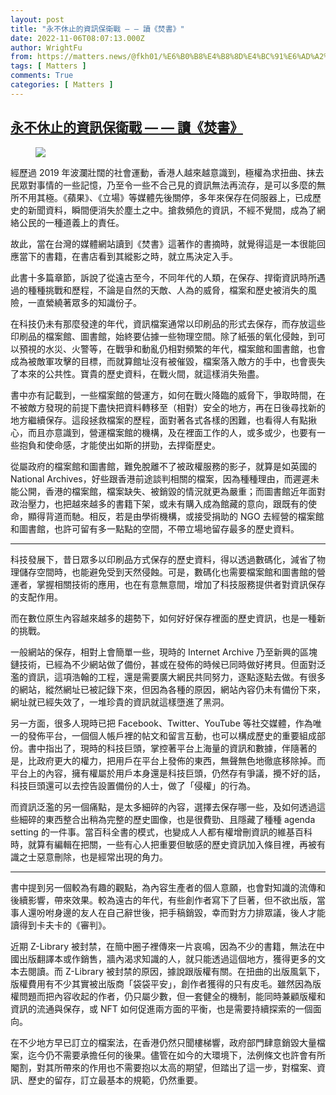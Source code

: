 ```yaml
---
layout: post
title: "永不休止的資訊保衛戰 — — 讀《焚書》"
date: 2022-11-06T08:07:13.000Z
author: WrightFu
from: https://matters.news/@fkh01/%E6%B0%B8%E4%B8%8D%E4%BC%91%E6%AD%A2%E7%9A%84%E8%B3%87%E8%A8%8A%E4%BF%9D%E8%A1%9B%E6%88%B0-%E8%AE%80-%E7%84%9A%E6%9B%B8-bafyreia6g5im2bxsh4ae74u4rvmlkio24uom5l5pwpcjiudfrqc5b5zwve
tags: [ Matters ]
comments: True
categories: [ Matters ]
---
```

<!--1667722033000-->
[永不休止的資訊保衛戰 — — 讀《焚書》](https://matters.news/@fkh01/%E6%B0%B8%E4%B8%8D%E4%BC%91%E6%AD%A2%E7%9A%84%E8%B3%87%E8%A8%8A%E4%BF%9D%E8%A1%9B%E6%88%B0-%E8%AE%80-%E7%84%9A%E6%9B%B8-bafyreia6g5im2bxsh4ae74u4rvmlkio24uom5l5pwpcjiudfrqc5b5zwve)
------

<div>
<figure class="image"><img src="https://assets.matters.news/embed/a13c78aa-d16a-43e5-9a5c-ca3a1400cf12.jpeg" data-asset-id="a13c78aa-d16a-43e5-9a5c-ca3a1400cf12" referrerpolicy="no-referrer"><figcaption><span></span></figcaption></figure><p>經歷過 2019 年波瀾壯闊的社會運動，香港人越來越意識到，極權為求扭曲、抹去民眾對事情的一些記憶，乃至令一些不合己見的資訊無法再流存，是可以多麼的無所不用其極。《蘋果》、《立場》等媒體先後關停，多年來保存在伺服器上，已成歷史的新聞資料，瞬間便消失於塵土之中。搶救頻危的資訊，不經不覺間，成為了網絡公民的一種道義上的責任。</p><p>故此，當在台灣的媒體網站讀到《焚書》這著作的書摘時，就覺得這是一本很能回應當下的書籍，在書店看到其縱影之時，就立馬決定入手。</p><p>此書十多篇章節，訴說了從遠古至今，不同年代的人類，在保存、捍衛資訊時所遇過的種種挑戰和歷程，不論是自然的天敵、人為的威脅，檔案和歷史被消失的風險，一直縈繞著眾多的知識份子。</p><p>在科技仍未有那麼發達的年代，資訊檔案通常以印刷品的形式去保存，而存放這些印刷品的檔案館、圖書館，始終要佔據一些物理空間。除了紙張的氧化侵蝕，到可以預視的水災、火警等，在戰爭和動亂仍相對頻繁的年代，檔案館和圖書館，也會成為被敵軍攻擊的目標，而就算館址沒有被催毀，檔案落入敵方的手中，也會喪失了本來的公共性。寶貴的歷史資料，在戰火間，就這樣消失殆盡。</p><p>書中亦有記載到，一些檔案館的營運方，如何在戰火降臨的威脅下，爭取時間，在不被敵方發現的前提下盡快把資料轉移至（相對）安全的地方，再在日後尋找新的地方繼續保存。這段拯救檔案的歷程，面對著各式各樣的困難，也看得人有點揪心，而且亦意識到，營運檔案館的機構，及在裡面工作的人，或多或少，也要有一些抱負和使命感，才能使出如斯的拼勁，去捍衛歷史。</p><p>從屬政府的檔案館和圖書館，難免脫離不了被政權服務的影子，就算是如英國的 National Archives，好些跟香港前途談判相關的檔案，因為種種理由，而遲遲未能公開，香港的檔案館，檔案缺失、被銷毀的情況就更為嚴重；而圖書館近年面對政治壓力，也把越來越多的書籍下架，或未有購入成為館藏的意向，跟既有的使命，顯得背道而馳。相反，若是由學術機構，或接受捐助的 NGO 去經營的檔案館和圖書館，也許可留有多一點點的空間，不帶立場地留存最多的歷史資料。</p><hr><p>科技發展下，昔日眾多以印刷品方式保存的歷史資料，得以透過數碼化，減省了物理儲存空間時，也能避免受到天然侵蝕。可是，數碼化也需要檔案館和圖書館的營運者，掌握相關技術的應用，也在有意無意間，增加了科技服務提供者對資訊保存的支配作用。</p><p>而在數位原生內容越來越多的趨勢下，如何好好保存裡面的歷史資訊，也是一種新的挑戰。</p><p>一般網站的保存，相對上會簡單一些，現時的 Internet Archive 乃至新興的區塊鏈技術，已經為不少網站做了備份，甚或在發佈的時候已同時做好拷貝。但面對泛濫的資訊，這項浩翰的工程，還是需要廣大網民共同努力，逐點逐點去做。有很多的網站，縱然網址已被記錄下來，但因為各種的原因，網站內容仍未有備份下來，網址就已經失效了，一堆珍貴的資訊就這樣墮進了黑洞。</p><p>另一方面，很多人現時已把 Facebook、Twitter、YouTube 等社交媒體，作為唯一的發佈平台，一個個人帳戶裡的帖文和留言互動，也可以構成歷史的重要組成部份。書中指出了，現時的科技巨頭，掌控著平台上海量的資訊和數據，伴隨著的是，比政府更大的權力，把用戶在平台上發佈的東西，無聲無色地徹底移除掉。而平台上的內容，擁有權屬於用戶本身還是科技巨頭，仍然存有爭議，攪不好的話，科技巨頭還可以去控告設置備份的人士，做了「侵權」的行為。</p><p>而資訊泛濫的另一個痛點，是太多細碎的內容，選擇去保存哪一些，及如何透過這些細碎的東西整合出稍為完整的歷史圖像，也是很費勁、且隱藏了種種 agenda setting 的一件事。當百科全書的模式，也變成人人都有權增刪資訊的維基百科時，就算有編輯在把關，一些有心人把重要但敏感的歷史資訊加入條目裡，再被有識之士惡意刪除，也是經常出現的角力。</p><hr><p>書中提到另一個較為有趣的觀點，為內容生產者的個人意願，也會對知識的流傳和後續影響，帶來效果。較為遠古的年代，有些創作者寫下了巨著，但不欲出版，當事人還吩咐身邊的友人在自己辭世後，把手稿銷毀，幸而對方力排眾議，後人才能讀得到卡夫卡的《審判》。</p><p>近期 Z-Library 被封禁，在簡中圈子裡傳來一片哀鳴，因為不少的書籍，無法在中國出版翻譯本或作銷售，牆內渴求知識的人，就只能透過這個地方，獲得更多的文本去閱讀。而 Z-Library 被封禁的原因，據說跟版權有關。在扭曲的出版風氣下，版權費用有不少其實被出版商「袋袋平安」，創作者獲得的只有皮毛。雖然因為版權問題而把內容收起的作者，仍只屬少數，但一套健全的機制，能同時兼顧版權和資訊的流通與保存，或 NFT 如何促進兩方面的平衡，也是需要持續探索的一個面向。</p><p>在不少地方早已訂立的檔案法，在香港仍然只聞樓梯響，政府部門肆意銷毀大量檔案，迄今仍不需要承擔任何的後果。儘管在如今的大環境下，法例條文也許會有所閹割，對其所帶來的作用也不需要抱以太高的期望，但踏出了這一步，對檔案、資訊、歷史的留存，訂立最基本的規範，仍然重要。</p>
</div>
